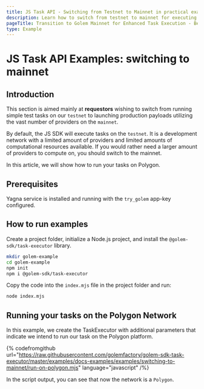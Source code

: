 ```yaml
---
title: JS Task API - Switching from Testnet to Mainnet in practical examples
description: Learn how to switch from testnet to mainnet for executing tasks on the Golem Network using the JS SDK, with a focus on requestors and the use of Polygon.
pageTitle: Transition to Golem Mainnet for Enhanced Task Execution - Best Practices and Examples
type: Example
---
```


# JS Task API Examples: switching to mainnet

## Introduction

This section is aimed mainly at **requestors** wishing to switch from running simple test tasks on our `testnet` to launching production payloads utilizing the vast number of providers on the `mainnet`.

By default, the JS SDK will execute tasks on the `testnet`. It is a development network with a limited amount of providers and limited amounts of computational resources available. If you would rather need a larger amount of providers to compute on, you should switch to the mainnet.

In this article, we will show how to run your tasks on Polygon.

## Prerequisites

Yagna service is installed and running with the `try_golem` app-key configured.

## How to run examples

Create a project folder, initialize a Node.js project, and install the `@golem-sdk/task-executor` library.

```bash
mkdir golem-example
cd golem-example
npm init
npm i @golem-sdk/task-executor
```

Copy the code into the `index.mjs` file in the project folder and run:

```bash
node index.mjs
```

## Running your tasks on the Polygon Network

In this example, we create the TaskExecutor with additional parameters that indicate we intend to run our task on the Polygon platform.

{% codefromgithub url="https://raw.githubusercontent.com/golemfactory/golem-sdk-task-executor/master/examples/docs-examples/examples/switching-to-mainnet/run-on-polygon.mjs" language="javascript" /%}

In the script output, you can see that now the network is a `Polygon`.
